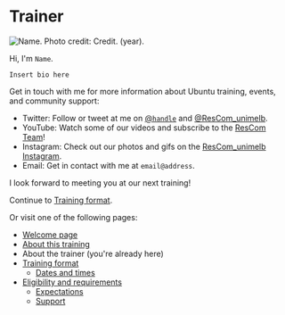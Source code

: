 # Trainer

![`Name`. Photo credit: `Credit`. (`year`).](images/`filename.png`)

Hi, I'm `Name`.

`Insert bio here`

Get in touch with me for more information about Ubuntu training, events, and community support:

* Twitter: Follow or tweet at me on [@`handle`](www.twitter.com/`handle`) and [@ResCom_unimelb](https://twitter.com/ResCom_unimelb).
* YouTube: Watch some of our videos and subscribe to the [ResCom Team](https://www.youtube.com/channel/UCGWU-ESE1j2vCJTACZHHLGQ)!
* Instagram: Check out our photos and gifs on the [ResCom_unimelb Instagram](https://www.instagram.com/rescom_unimelb).
* Email: Get in contact with me at `email@address`.

I look forward to meeting you at our next training!


Continue to [Training format](training-format/README.md).

Or visit one of the following pages:

* [Welcome page](README.md)
* [About this training](overview.md)
* About the trainer (you're already here)
* [Training format](training-format/README.md)
    * [Dates and times](training-format/dates-and-times.md)
* [Eligibility and requirements](eligibility-and-requirements/README.md)
    * [Expectations](eligibility-and-requirements/expectations.md)
    * [Support](eligibility-and-requirements/support.md)

